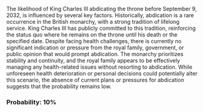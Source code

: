 The likelihood of King Charles III abdicating the throne before September 9, 2032, is influenced by several key factors. Historically, abdication is a rare occurrence in the British monarchy, with a strong tradition of lifelong service. King Charles III has publicly committed to this tradition, reinforcing the status quo where he remains on the throne until his death or the specified date. Despite facing health challenges, there is currently no significant indication or pressure from the royal family, government, or public opinion that would prompt abdication. The monarchy prioritizes stability and continuity, and the royal family appears to be effectively managing any health-related issues without resorting to abdication. While unforeseen health deterioration or personal decisions could potentially alter this scenario, the absence of current plans or pressures for abdication suggests that the probability remains low.

### Probability: 10%